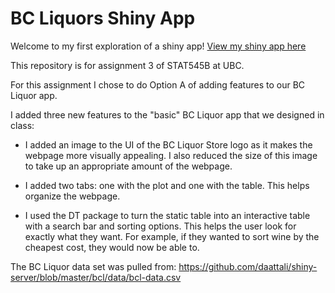 # BC Liquors Shiny App

Welcome to my first exploration of a shiny app! [View my shiny app here](http://127.0.0.1:3319)

This repository is for assignment 3 of STAT545B at UBC. 

For this assignment I chose to do Option A of adding features to our BC Liquor app.

I added three new features to the "basic" BC Liquor app that we designed in class: 

- I added an image to the UI of the BC Liquor Store logo as it makes the webpage more visually appealing. I also reduced the size of this image to take up an appropriate amount of the webpage. 

- I added two tabs: one with the plot and one with the table. This helps organize the webpage.

- I used the DT package to turn the static table into an interactive table with a search bar and sorting options. This helps the user look for exactly what they want. For example, if they wanted to sort wine by the cheapest cost, they would now be able to. 







The BC Liquor data set was pulled from: https://github.com/daattali/shiny-server/blob/master/bcl/data/bcl-data.csv
